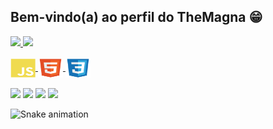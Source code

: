 ## Bem-vindo(a) ao perfil do TheMagna 😁

 <div>
   <a href="https://github.com/TheMagna">
   <img height="180em" src="https://github-readme-stats.vercel.app/api?username=TheMagna&show_icons=true&theme=radical&include_all_commits=true&count_private=true"/>
   <img height="180em" src="https://github-readme-stats.vercel.app/api/top-langs/?username=TheMagna&layout=compact&langs_count=6&theme=tokyonight"/>

</div>
<div style="display: inline_block"><br>
  <img align="center" alt="Js" height="30" width="40" src="https://raw.githubusercontent.com/devicons/devicon/master/icons/javascript/javascript-plain.svg">
  <img align="center" alt="HTML" height="30" width="40" src="https://raw.githubusercontent.com/devicons/devicon/master/icons/html5/html5-original.svg">
  <img align="center" alt="CSS" height="30" width="40" src="https://raw.githubusercontent.com/devicons/devicon/master/icons/css3/css3-original.svg">
</div>
 
 <br>
 
<div> 
  <a href=><img src="https://img.shields.io/badge/-Instagram-%23E4405F?style=for-the-badge&logo=instagram&logoColor=white" target="_blank"></a>
  <a href=><img src="https://img.shields.io/badge/Discord-7289DA?style=for-the-badge&logo=discord&logoColor=white" target="_blank"></a> 
  <a href=><img src="https://img.shields.io/badge/-Gmail-%23333?style=for-the-badge&logo=gmail&logoColor=white" target="_blank"></a>
  <a href=><img src="https://img.shields.io/badge/-LinkedIn-%230077B5?style=for-the-badge&logo=linkedin&logoColor=white" target="_blank"></a> 
 
![Snake animation](https://github.com/TheMagna/TheMagna/blob/output/github-contribution-grid-snake.svg)

</div>
